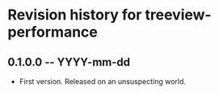 # Revision history for treeview-performance

## 0.1.0.0 -- YYYY-mm-dd

* First version. Released on an unsuspecting world.
